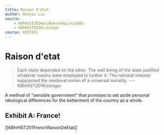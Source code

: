 ```yaml
---
title: Raison d'etat
author: Houjun Liu
source: 
	- KBhHIST201HolyRomanEmpire1500s
	- KBhHIST201Kissinger
course: HIST201
---
```


# Raison d'etat
 > Each state depended on the other. The well being of the state justified whatever means were employed to further it. The national interest supplanted the medieval notion of a universal morality. --- KBhHIST201Kissinger
	
A method of "sensible government" that promises to set aside personal ideological differences for the betterment of the country as a whole.	

## Exhibit A: France!

[[KBhHIST201FrenchRaisonDeEtat]]

